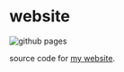 # website

![github pages](https://github.com/h1g0/website/workflows/github%20pages/badge.svg)

source code for [my website](https://github.com/h1g0/h1g0.github.io/).
